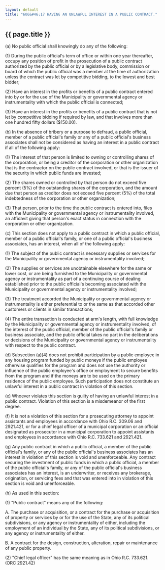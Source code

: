 ```yaml
---
layout: default
title: "606&#46;17 HAVING AN UNLAWFUL INTEREST IN A PUBLIC CONTRACT."
---
```


{{ page.title }}
----------------

(a) No public official shall knowingly do any of the following:

(1) During the public official's term of office or within one year thereafter, occupy any position of profit in the prosecution of a public contract authorized by the public official or by a legislative body, commission or board of which the public official was a member at the time of authorization unless the contract was let by competitive bidding, to the lowest and best bidder;

(2) Have an interest in the profits or benefits of a public contract entered into by or for the use of the Municipality or governmental agency or instrumentality with which the public official is connected;

(3) Have an interest in the profits or benefits of a public contract that is not let by competitive bidding if required by law, and that involves more than one hundred fifty dollars ($150.00).

(b) In the absence of bribery or a purpose to defraud, a public official, member of a public official's family or any of a public official's business associates shall not be considered as having an interest in a public contract if all of the following apply:

(1) The interest of that person is limited to owning or controlling shares of the corporation, or being a creditor of the corporation or other organization that is the contractor on the public contract involved, or that is the issuer of the security in which public funds are invested;

(2) The shares owned or controlled by that person do not exceed five percent (5%) of the outstanding shares of the corporation, and the amount due that person as creditor does not exceed five percent (5%) of the total indebtedness of the corporation or other organization;

(3) That person, prior to the time the public contract is entered into, files with the Municipality or governmental agency or instrumentality involved, an affidavit giving that person's exact status in connection with the corporation or other organization.

(c) This section does not apply to a public contract in which a public official, member of a public official's family, or one of a public official's business associates, has an interest, when all of the following apply:

(1) The subject of the public contract is necessary supplies or services for the Municipality or governmental agency or instrumentality involved;

(2) The supplies or services are unobtainable elsewhere for the same or lower cost, or are being furnished to the Municipality or governmental agency or instrumentality as part of a continuing course of dealing established prior to the public official's becoming associated with the Municipality or governmental agency or instrumentality involved;

(3) The treatment accorded the Municipality or governmental agency or instrumentality is either preferential to or the same as that accorded other customers or clients in similar transactions;

(4) The entire transaction is conducted at arm's length, with full knowledge by the Municipality or governmental agency or instrumentality involved, of the interest of the public official, member of the public official's family or business associate, and the public official takes no part in the deliberations or decisions of the Municipality or governmental agency or instrumentality with respect to the public contract.

(d) Subsection (a)(4) does not prohibit participation by a public employee in any housing program funded by public moneys if the public employee otherwise qualifies for the program and does not use the authority or influence of the public employee's office or employment to secure benefits from the program and if the moneys are to be used on the primary residence of the public employee. Such participation does not constitute an unlawful interest in a public contract in violation of this section.

(e) Whoever violates this section is guilty of having an unlawful interest in a public contract. Violation of this section is a misdemeanor of the first degree.

(f) It is not a violation of this section for a prosecuting attorney to appoint assistants and employees in accordance with Ohio R.C. 309.06 and 2921.421, or for a chief legal officer of a municipal corporation or an official designated as prosecutor in a municipal corporation to appoint assistants and employees in accordance with Ohio R.C. 733.621 and 2921.421.

(g) Any public contract in which a public official, a member of the public official's family, or any of the public official's business associates has an interest in violation of this section is void and unenforceable. Any contract securing the investment of public funds in which a public official, a member of the public official's family, or any of the public official's business associates has an interest, is an underwriter, or receives any brokerage, origination, or servicing fees and that was entered into in violation of this section is void and unenforceable.

(h) As used in this section:

(1) &quot;Public contract&quot; means any of the following:

  A. The purchase or acquisition, or a contract for the purchase or acquisition of property or services by or for the use of the State, any of its political subdivisions, or any agency or instrumentality of either, including the employment of an individual by the State, any of its political subdivisions, or any agency or instrumentality of either.

  B. A contract for the design, construction, alteration, repair or maintenance of any public property.

(2) &quot;Chief legal officer&quot; has the same meaning as in Ohio R.C. 733.621. 
(ORC 2921.42)